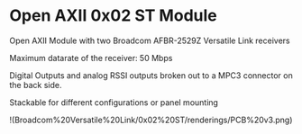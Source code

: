 # Open AXII 0x02 ST Module

Open AXII Module with two Broadcom AFBR-2529Z Versatile Link receivers

Maximum datarate of the receiver: 50 Mbps

Digital Outputs and analog RSSI outputs broken out to a MPC3 connector on the back side.

Stackable for different configurations or panel mounting

!(Broadcom%20Versatile%20Link/0x02%20ST/renderings/PCB%20v3.png)
